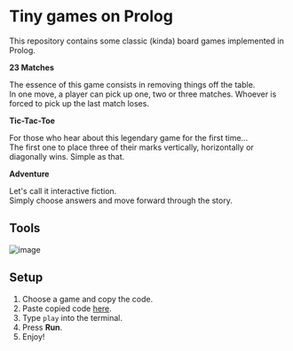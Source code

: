 # Tiny games on Prolog

This repository contains some classic (kinda) board games implemented in Prolog.

**23 Matches**

The essence of this game consists in removing things off the table.    
In one move, a player can pick up one, two or three matches. Whoever is forced to pick up the last match loses.

**Tic-Tac-Toe**
    
For those who hear about this legendary game for the first time...    
The first one to place three of their marks vertically, horizontally or diagonally wins. Simple as that.   

**Adventure**

Let's call it interactive fiction.    
Simply choose answers and move forward through the story.

## Tools

![image](https://custom-icon-badges.herokuapp.com/badge/Prolog-114477?style=for-the-badge&logo=swi-prolog&logoColor=white)

## Setup

1. Choose a game and copy the code.
2. Paste copied code [here](https://swish.swi-prolog.org/).
3. Type `play` into the terminal.
4. Press **Run**.
5. Enjoy!
